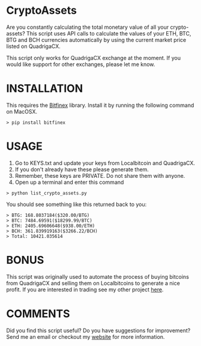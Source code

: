 # CryptoAssets
Are you constantly calculating the total monetary value of all your crypto-assets? This script uses API calls to calculate the values of your ETH, BTC, BTG and BCH currencies automatically by using the current market price listed on QuadrigaCX.

This script only works for QuadrigaCX exchange at the moment. If you would like support for other exchanges, please let me know.
# INSTALLATION
This requires the [Bitfinex](https://github.com/scottjbarr/bitfinex) library. Install it by running the following command on MacOSX.
```
> pip install bitfinex
```

# USAGE

 1. Go to KEYS.txt and update your keys from Localbitcoin and QuadrigaCX.
 2. If you don't already have these please generate them.
 3. Remember, these keys are PRIVATE. Do not share them with anyone.
 4. Open up a terminal and enter this command
```
> python list_crypto_assets.py
```
You should see something like this returned back to you:
```
> BTG: 168.8037184($320.00/BTG)
> BTC: 7484.69591($18299.99/BTC)
> ETH: 2405.69606648($938.00/ETH)
> BCH: 361.839919163($3266.22/BCH)
> Total: 10421.035614
```

# BONUS
This script was originally used to automate the process of buying bitcoins from QuadrigaCX and selling them on Localbitcoins to generate a nice profit. If you are interested in trading see my other project [here](https://github.com/omarabid59/Bitcoin_LBTC_Trading).


# COMMENTS
Did you find this script useful? Do you have suggestions for improvement? Send me an email or checkout my [website](http://omar-abid.com) for more information.
